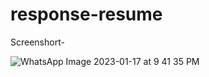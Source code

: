 # response-resume

Screenshort-

![WhatsApp Image 2023-01-17 at 9 41 35 PM](https://user-images.githubusercontent.com/114353361/213094852-21a233ce-aef9-4162-bec7-7ef86b365e5c.jpg)
